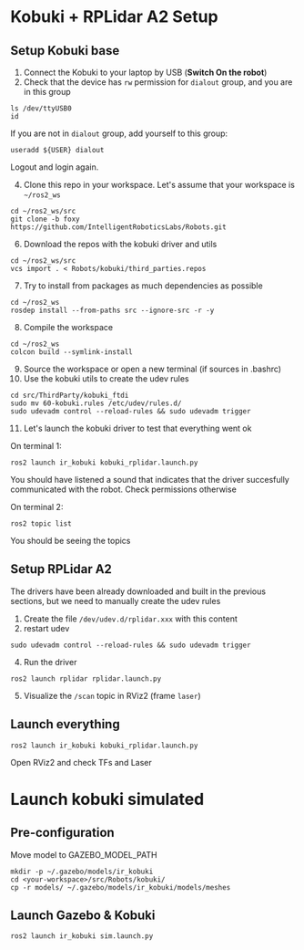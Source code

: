 # Kobuki + RPLidar A2 Setup

## Setup Kobuki base

1. Connect the Kobuki to your laptop by USB (**Switch On the robot**)
2. Check that the device has `rw` permission for `dialout` group, and you are in this group

```
ls /dev/ttyUSB0
id
```

If you are not in `dialout` group, add yourself to this group:

```
useradd ${USER} dialout
```

Logout and login again.

4. Clone this repo in your workspace. Let's assume that your workspace is `~/ros2_ws`

```
cd ~/ros2_ws/src
git clone -b foxy https://github.com/IntelligentRoboticsLabs/Robots.git
```

6. Download the repos with the kobuki driver and utils

```
cd ~/ros2_ws/src
vcs import . < Robots/kobuki/third_parties.repos
```

7. Try to install from packages as much dependencies as possible

```
cd ~/ros2_ws
rosdep install --from-paths src --ignore-src -r -y
```

8. Compile the workspace

```
cd ~/ros2_ws
colcon build --symlink-install
```

9. Source the workspace or open a new terminal (if sources in .bashrc)
10. Use the kobuki utils to create the udev rules

```
cd src/ThirdParty/kobuki_ftdi
sudo mv 60-kobuki.rules /etc/udev/rules.d/
sudo udevadm control --reload-rules && sudo udevadm trigger
```

11. Let's launch the kobuki driver to test that everything went ok

On terminal 1:
```
ros2 launch ir_kobuki kobuki_rplidar.launch.py
```

You should have listened a sound that indicates that the driver succesfully communicated with the robot. Check permissions otherwise

On terminal 2:
```
ros2 topic list
```
You should be seeing the topics

## Setup RPLidar A2

The drivers have been already downloaded and built in the previous sections, but we need to manually create the udev rules

1. Create the file `/dev/udev.d/rplidar.xxx` with this content
2. restart udev 

```
sudo udevadm control --reload-rules && sudo udevadm trigger
```

4. Run the driver

```
ros2 launch rplidar rplidar.launch.py
```

5. Visualize the `/scan` topic in RViz2 (frame `laser`)

## Launch everything

```
ros2 launch ir_kobuki kobuki_rplidar.launch.py
```

Open RViz2 and check TFs and Laser

# Launch kobuki simulated

## Pre-configuration

Move model to GAZEBO_MODEL_PATH
```
mkdir -p ~/.gazebo/models/ir_kobuki
cd <your-workspace>/src/Robots/kobuki/
cp -r models/ ~/.gazebo/models/ir_kobuki/models/meshes
```

## Launch Gazebo & Kobuki
```
ros2 launch ir_kobuki sim.launch.py
```
